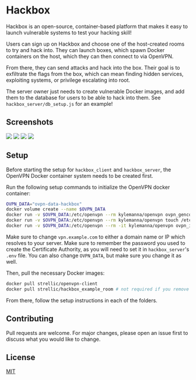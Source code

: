 # Hackbox
Hackbox is an open-source, container-based platform that makes it easy to launch vulnerable systems to test your hacking skill!

Users can sign up on Hackbox and choose one of the host-created rooms to try and hack into. They can launch boxes, which spawn Docker containers on the host, which they can then connect to via OpenVPN.

From there, they can send attacks and hack into the box. Their goal is to exfiltrate the flags from the box, which can mean finding hidden services, exploiting systems, or privilege escalating into root.

The server owner just needs to create vulnerable Docker images, and add them to the database for users to be able to hack into them. See `hackbox_server/db_setup.js` for an example!

## Screenshots
![](https://i.gyazo.com/c89054332723fcc9e3e2af937940b7a2.png)
![](https://i.gyazo.com/d1c7e63b64714cc0bc058e6204f5e435.png)
![](https://i.gyazo.com/28fa83a752ef803053e5820899b3eda5.png)
![](https://i.gyazo.com/40e01a215da1ca370582f27a076ff33d.png)

## Setup
Before starting the setup for `hackbox_client` and `hackbox_server`, the OpenVPN Docker container system needs to be created first.

Run the following setup commands to initialize the OpenVPN docker container:
```bash
OVPN_DATA="ovpn-data-hackbox"
docker volume create --name $OVPN_DATA
docker run -v $OVPN_DATA:/etc/openvpn --rm kylemanna/openvpn ovpn_genconfig -u udp://vpn.example.com
docker run -v $OVPN_DATA:/etc/openvpn --rm kylemanna/openvpn touch /etc/openvpn/vars
docker run -v $OVPN_DATA:/etc/openvpn --rm -it kylemanna/openvpn ovpn_initpki
```
Make sure to change `vpn.example.com` to either a domain name or IP which resolves to your server. Make sure to remember the password you used to create the Certificate Authority, as you will need to set it in `hackbox_server`'s `.env` file. You can also change `OVPN_DATA`, but make sure you change it as well. 

Then, pull the necessary Docker images:
```bash
docker pull strellic/openvpn-client
docker pull strellic/hackbox_example_room # not required if you remove the default room
```

From there, follow the setup instructions in each of the folders.

## Contributing
Pull requests are welcome. For major changes, please open an issue first to discuss what you would like to change.

## License
[MIT](https://choosealicense.com/licenses/mit/)

